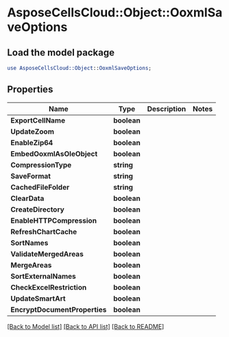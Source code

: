 # AsposeCellsCloud::Object::OoxmlSaveOptions 

## Load the model package
```perl
use AsposeCellsCloud::Object::OoxmlSaveOptions;
```

## Properties
Name | Type | Description | Notes
------------ | ------------- | ------------- | -------------
**ExportCellName** | **boolean** |  |
**UpdateZoom** | **boolean** |  |
**EnableZip64** | **boolean** |  |
**EmbedOoxmlAsOleObject** | **boolean** |  |
**CompressionType** | **string** |  |
**SaveFormat** | **string** |  |
**CachedFileFolder** | **string** |  |
**ClearData** | **boolean** |  |
**CreateDirectory** | **boolean** |  |
**EnableHTTPCompression** | **boolean** |  |
**RefreshChartCache** | **boolean** |  |
**SortNames** | **boolean** |  |
**ValidateMergedAreas** | **boolean** |  |
**MergeAreas** | **boolean** |  |
**SortExternalNames** | **boolean** |  |
**CheckExcelRestriction** | **boolean** |  |
**UpdateSmartArt** | **boolean** |  |
**EncryptDocumentProperties** | **boolean** |  |  

[[Back to Model list]](../README.md#documentation-for-models) [[Back to API list]](../README.md#documentation-for-api-endpoints) [[Back to README]](../README.md)

